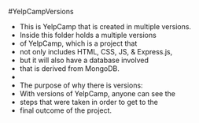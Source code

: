 #YelpCampVersions

* This is YelpCamp that is created in multiple versions.
*   Inside this folder holds a multiple versions
*   of YelpCamp, which is a project that
*   not only includes HTML, CSS, JS, & Express.js,
*   but it will also have a database involved
*   that is derived from MongoDB.
*   
* The purpose of why there is versions:
*   With versions of YelpCamp, anyone can see the
*   steps that were taken in order to get to the
*   final outcome of the project.